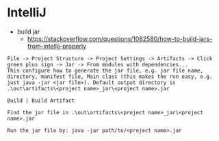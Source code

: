 # IntelliJ
* build jar
  * https://stackoverflow.com/questions/1082580/how-to-build-jars-from-intellij-properly

```
File -> Project Structure -> Project Settings -> Artifacts -> Click green plus sign -> Jar -> From modules with dependencies...
This configure how to generate the jar file, e.g. jar file name, directory, manifest file, Main class (this makes the run easy, e.g. just java -jar <jar file>). Default output directory is .\out\artifacts\<project name>_jar\<project name>.jar

Build | Build Artifact

Find the jar file in .\out\artifacts\<project name>_jar\<project name>.jar

Run the jar file by: java -jar path/to/<project name>.jar
```

